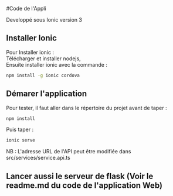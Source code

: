 #Code de l'Appli <br>

Developpé sous Ionic version 3

## Installer Ionic

Pour Installer ionic : <br>
Télécharger et installer nodejs,<br> Ensuite installer ionic avec la commande : 

```bash
npm install -g ionic cordova
```

## Démarer l'application

Pour tester, il faut aller dans le répertoire du projet avant de taper :

```bash
npm install
```
Puis taper : <br>

```bash
ionic serve
```
NB : L'adresse URL de l'API peut être modifiée dans src/services/service.api.ts<br>

## Lancer aussi le serveur de flask (Voir le readme.md du code de l'application Web)
